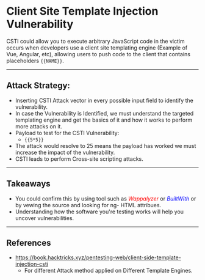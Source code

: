 # Client Site Template Injection Vulnerability

CSTI could allow you to execute arbitrary JavaScript code in the victim occurs when developers use a client site templating engine (Example of Vue, Angular, etc), allowing users to push code to the client that contains placeholders ```{{NAME}}```.

***

## Attack Strategy: 

- Inserting CSTI Attack vector in every possible input field to identify the vulnerability.
- In case the Vulnerability is Identified, we must understand the targeted templating engine and get the basics of it and how it works to perform more attacks on it.
- Payload to test for the CSTI Vulnerability:
	- ```{{5*5}}```
- The attack would resolve to 25 means the payload has worked we must increase the impact of the vulnerability.
- CSTI leads to perform Cross-site scripting attacks.

***

## Takeaways

- You could confirm this by using tool such as <span style="color:red"> *Wappalyzer*</span> or <span style="color:blue"> *BuiltWith*</span> or by vewing the source and looking for ng- HTML attribues.
- Understanding how the software you're testing works will help you uncover vulnerabilities.

***

## References
- https://book.hacktricks.xyz/pentesting-web/client-side-template-injection-csti
	- For different Attack method applied on Different Template Engines.